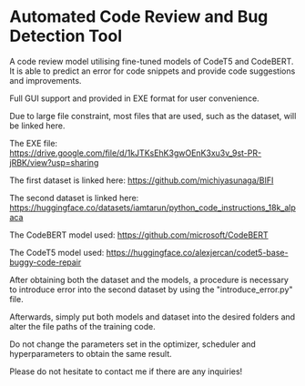 # Automated Code Review and Bug Detection Tool

A code review model utilising fine-tuned models of CodeT5 and CodeBERT. It is able to predict an error for code snippets and provide code suggestions and improvements.

Full GUI support and provided in EXE format for user convenience.

Due to large file constraint, most files that are used, such as the dataset, will be linked here.

The EXE file: 
https://drive.google.com/file/d/1kJTKsEhK3gwOEnK3xu3v_9st-PR-jRBK/view?usp=sharing

The first dataset is linked here:
https://github.com/michiyasunaga/BIFI

The second dataset is linked here:
https://huggingface.co/datasets/iamtarun/python_code_instructions_18k_alpaca

The CodeBERT model used:
https://github.com/microsoft/CodeBERT

The CodeT5 model used:
https://huggingface.co/alexjercan/codet5-base-buggy-code-repair

After obtaining both the dataset and the models, a procedure is necessary to introduce error into the second dataset by using the "introduce_error.py" file.

Afterwards, simply put both models and dataset into the desired folders and alter the file paths of the training code.

Do not change the parameters set in the optimizer, scheduler and hyperparameters to obtain the same result.

Please do not hesitate to contact me if there are any inquiries!
